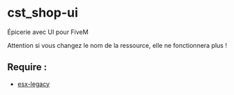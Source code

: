 # cst_shop-ui
Épicerie avec UI pour FiveM

Attention si vous changez le nom de la ressource, elle ne fonctionnera plus !

## Require :
- [esx-legacy](https://github.com/esx-framework/esx-legacy)
